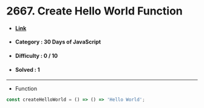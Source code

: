 # 2667. Create Hello World Function
* #### [Link](https://leetcode.com/problems/create-hello-world-function/description/?envType=study-plan-v2&envId=30-days-of-javascript)
* #### Category : 30 Days of JavaScript
* #### Difficulty : 0 / 10  
* #### Solved : 1

<hr />

* Function 
```js
const createHelloWorld = () => () => 'Hello World';
```